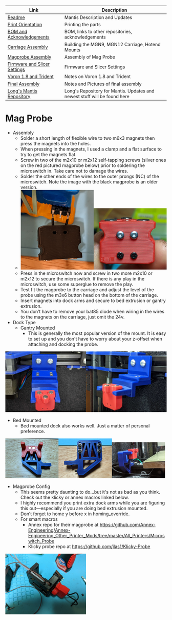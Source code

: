 |  Link  | Description |
|--|--|
| [Readme](readme.md)  |  Mantis Description and Updates |
|  [Print Orientation](print_orientation.md)  |  Printing the parts  |
|  [BOM and Acknowledgements](bom_acknowledgements.md)  |  BOM, links to other repositories, acknowledgements  |
| [Carriage Assembly](carriage_assembly.md) | Building the MGN9, MGN12 Carriage, Hotend Mounts |
|  [Magprobe Assembly](magprobe.md)  |  Assembly of Mag Probe  |
|  [Firmware and Slicer Settings](firmware_slicer_settings.md)  |  Firmware and Slicer Settings |
| [Voron 1.8 and Trident](1.8_trident.md)| Notes on Voron 1.8 and Trident|
|  [Final Assembly](final_assembly.md)| Notes and Pictures of final assembly
|  [Long's Mantis Repository](https://github.com/mandryd/VoronUsers/tree/master/printer_mods/Long/Mantis_Dual_5015) | Long's Repository for Mantis.  Updates and newest stuff will be found here  |

Mag Probe 
============
- Assembly
  - Solder a short length of flexible wire to two m6x3 magnets then press the magnets into the holes.
  - When pressing in the magnets, I used a clamp and a flat surface to try to get the magnets flat.
  - Screw in two of the m2x10 or m2x12 self-tapping screws (silver ones on the red pictured magprobe below) prior to soldering the microswitch in. Take care not to damage the wires.
  - Solder the other ends of the wires to the outer prongs (NC) of the microswitch. Note the image with the black magprobe is an older version.
  - <img src="images/magprobe_solder_switch.jpg" height=50% width=50%><img src="images/magprobe_assembled.jpg" height=50% width=50%>
  - Press in the microswitch now and screw in two more m2x10 or m2x12 to secure the microswitch. If there is any play in the microswitch, use some superglue to remove the play.
  - Test fit the magprobe to the carriage and adjust the level of the probe using the m3x6 button head on the bottom of the carriage.
  - Insert magnets into dock arms and secure to bed extrusion or gantry extrusion.
  - You don’t have to remove your bat85 diode when wiring in the wires to the magnets on the carriage, just omit the 24v.
- Dock Type
  - Gantry Mounted
    - This is generally the most popular version of the mount.  It is easy to set up and you don't have to worry about your z-offset when attaching and docking the probe.

<img src="images/magprobe_gantry_mount_front.jpg" height=50% width=50%><img src="images/magprobe_gantry_mount_side.jpg" height=50% width=50%>

  - Bed Mounted
    - Bed mounted dock also works well.  Just a matter of personal preference.

<img src="images/magprobe_bed_mount_front.jpg" height=33% width=33%><img src="images/magprobe_bed_mount_rear.jpg" height=33% width=33%><img src="images/magprobe_bed_mount.jpg" height=33% width=33%>


- Magprobe Config
  - This seems pretty daunting to do…but it's not as bad as you think.  Check out the klicky or annex macros linked below.  
  - I highly recommend you print extra dock arms while you are figuring this out—especially if you are doing bed extrusion mounted.
  - Don’t forget to home y before x in homing_override.
  - For smart macros
    - Annex repo for their magprobe at  https://github.com/Annex-Engineering/Annex-Engineering_Other_Printer_Mods/tree/master/All_Printers/Microswitch_Probe
    - Klicky probe repo at https://github.com/jlas1/Klicky-Probe


<img src="images/magprobe_attached_to_carriage.jpg" height=50% width=50%>
